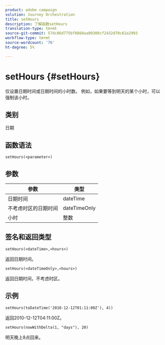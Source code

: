 ```yaml
---
product: adobe campaign
solution: Journey Orchestration
title: setHours
description: 了解函数setHours
translation-type: tm+mt
source-git-commit: 57dc86d775bf8860aa09300cf2432d70c62a2993
workflow-type: tm+mt
source-wordcount: '76'
ht-degree: 5%

---
```



# setHours {#setHours}

仅设置日期时间或日期时间的小时数。 例如，如果要等到明天的某个小时，可以强制该小时。

## 类别

日期

## 函数语法

`setHours(<parameter>)`

## 参数

| 参数 | 类型 |
|--- |--- |
| 日期时间 | dateTime |
| 不考虑时区的日期时间 | dateTimeOnly |
| 小时 | 整数 |

## 签名和返回类型

`setHours(<dateTime>,<hours>)`

返回日期时间。

`setHours(<dateTimeOnly>,<hours>)`

返回日期时间，不考虑时区。

## 示例

`setHours(toDateTime('2010-12-12T01:11:00Z'), 4))`

返回2010-12-12T04:11:00Z。

`setHours(nowWithDelta(1, "days"), 20)`

明天晚上8点回来。
